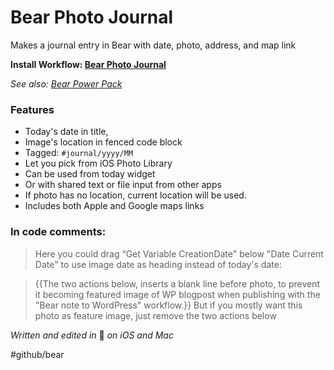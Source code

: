 # Bear Photo Journal
Makes a journal entry in Bear with date, photo, address, and map link

**Install Workflow: [Bear Photo Journal](https://workflow.is/workflows/ec001e9e735145628474d9a253d8ae82)**

*See also: [Bear Power Pack](https://github.com/rovest/Bear-Power-Pack/blob/master/README.md)*

### Features
- Today's date in title, 
- Image's location in fenced code block
- Tagged: `#journal/yyyy/MM`
- Let you pick from iOS Photo Library
- Can be used from today widget 
- Or with shared text or file input from other apps
- If photo has no location, current location will be used.
- Includes both Apple and Google maps links

### In code comments:
> Here you could drag “Get Variable CreationDate" below "Date Current Date" to use image date as heading instead of today's date:  

> {{The two actions below, inserts a blank line before photo, to prevent it becoming featured image of WP blogpost when publishing with the "Bear note to WordPress" workflow.}} But if you mostly want this photo as feature image, just remove the two actions below  

*Written and edited in* 🐻 *on iOS and Mac*

#github/bear